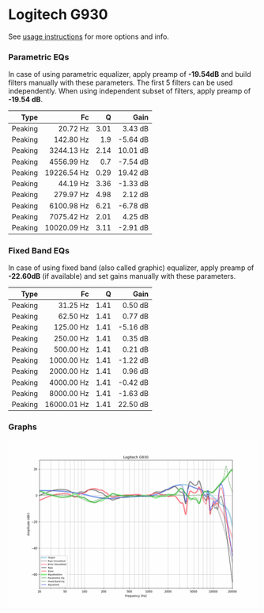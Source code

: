 # Logitech G930
See [usage instructions](https://github.com/jaakkopasanen/AutoEq#usage) for more options and info.

### Parametric EQs
In case of using parametric equalizer, apply preamp of **-19.54dB** and build filters manually
with these parameters. The first 5 filters can be used independently.
When using independent subset of filters, apply preamp of **-19.54 dB**.

| Type    | Fc          |    Q | Gain     |
|--------:|------------:|-----:|---------:|
| Peaking | 20.72 Hz    | 3.01 | 3.43 dB  |
| Peaking | 142.80 Hz   | 1.9  | -5.64 dB |
| Peaking | 3244.13 Hz  | 2.14 | 10.01 dB |
| Peaking | 4556.99 Hz  | 0.7  | -7.54 dB |
| Peaking | 19226.54 Hz | 0.29 | 19.42 dB |
| Peaking | 44.19 Hz    | 3.36 | -1.33 dB |
| Peaking | 279.97 Hz   | 4.98 | 2.12 dB  |
| Peaking | 6100.98 Hz  | 6.21 | -6.78 dB |
| Peaking | 7075.42 Hz  | 2.01 | 4.25 dB  |
| Peaking | 10020.09 Hz | 3.11 | -2.91 dB |

### Fixed Band EQs
In case of using fixed band (also called graphic) equalizer, apply preamp of **-22.60dB**
(if available) and set gains manually with these parameters.

| Type    | Fc          |    Q | Gain     |
|--------:|------------:|-----:|---------:|
| Peaking | 31.25 Hz    | 1.41 | 0.50 dB  |
| Peaking | 62.50 Hz    | 1.41 | 0.77 dB  |
| Peaking | 125.00 Hz   | 1.41 | -5.16 dB |
| Peaking | 250.00 Hz   | 1.41 | 0.35 dB  |
| Peaking | 500.00 Hz   | 1.41 | 0.21 dB  |
| Peaking | 1000.00 Hz  | 1.41 | -1.22 dB |
| Peaking | 2000.00 Hz  | 1.41 | 0.96 dB  |
| Peaking | 4000.00 Hz  | 1.41 | -0.42 dB |
| Peaking | 8000.00 Hz  | 1.41 | -1.63 dB |
| Peaking | 16000.01 Hz | 1.41 | 22.50 dB |

### Graphs
![](./Logitech%20G930.png)
